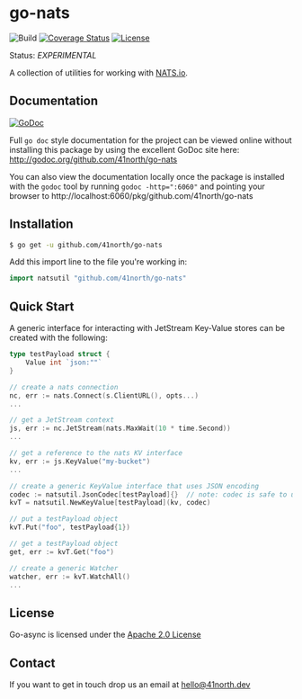 # go-nats

![Build](https://github.com/41north/go-nats/actions/workflows/ci.yml/badge.svg)
[![Coverage Status](https://coveralls.io/repos/github/41north/go-nats/badge.svg?branch=main)](https://coveralls.io/github/41north/go-nats?branch=main)
[![License](https://img.shields.io/badge/License-Apache_2.0-blue.svg)](https://opensource.org/licenses/Apache-2.0)

Status: _EXPERIMENTAL_

A collection of utilities for working with [NATS.io](https://nats.io/).

## Documentation

[![GoDoc](https://img.shields.io/badge/godoc-reference-blue.svg)](http://godoc.org/github.com/41north/go-nats)

Full `go doc` style documentation for the project can be viewed online without
installing this package by using the excellent GoDoc site here:
http://godoc.org/github.com/41north/go-nats

You can also view the documentation locally once the package is installed with
the `godoc` tool by running `godoc -http=":6060"` and pointing your browser to
http://localhost:6060/pkg/github.com/41north/go-nats

## Installation

```bash
$ go get -u github.com/41north/go-nats
```

Add this import line to the file you're working in:

```Go
import natsutil "github.com/41north/go-nats"
```

## Quick Start

A generic interface for interacting with JetStream Key-Value stores can be created with the following:

```go
type testPayload struct {
	Value int `json:""`
}

// create a nats connection
nc, err := nats.Connect(s.ClientURL(), opts...)
...

// get a JetStream context
js, err := nc.JetStream(nats.MaxWait(10 * time.Second))
...

// get a reference to the nats KV interface
kv, err := js.KeyValue("my-bucket")
...

// create a generic KeyValue interface that uses JSON encoding
codec := natsutil.JsonCodec[testPayload]{}  // note: codec is safe to use concurrently
kvT = natsutil.NewKeyValue[testPayload](kv, codec)

// put a testPayload object
kvT.Put("foo", testPayload{1})

// get a testPayload object
get, err := kvT.Get("foo")

// create a generic Watcher
watcher, err := kvT.WatchAll()
...
```

## License

Go-async is licensed under the [Apache 2.0 License](LICENSE)

## Contact

If you want to get in touch drop us an email at [hello@41north.dev](mailto:hello@41north.dev)

